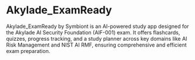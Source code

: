 # Akylade_ExamReady
Akylade_ExamReady by Symbiont is an AI-powered study app designed for the Akylade AI Security Foundation (AIF-001) exam. It offers flashcards, quizzes, progress tracking, and a study planner across key domains like AI Risk Management and NIST AI RMF, ensuring comprehensive and efficient exam preparation.
